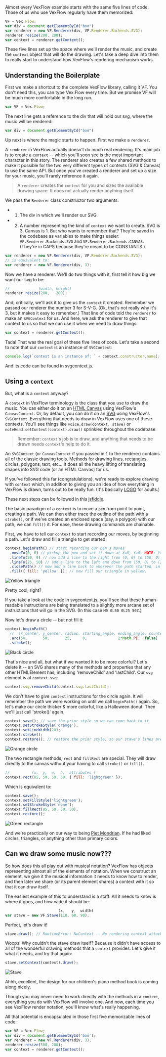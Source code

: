 Almost every VexFlow example starts with the same five lines of code. Those of us who use VexFlow regularly have them memorized:
``` JavaScript
VF = Vex.Flow;
var div = document.getElementById("boo")
var renderer = new VF.Renderer(div, VF.Renderer.Backends.SVG);
renderer.resize(200, 200);
var context = renderer.getContext();
```
These five lines set up the space where we'll render the music, and create the `context` object that will do the drawing. Let's take a deep dive into them to really start to understand how VexFlow's rendering mechanism works.

## Understanding the Boilerplate

First we make a shortcut to the complete VexFlow library, calling it VF. You don't need this, you can type Vex.Flow every time. But we promise VF will be much more comfortable in the long run.
``` JavaScript
var VF = Vex.Flow;
```

The next line gets a reference to the div that will hold our svg, where the music will be rendered:
``` JavaScript
var div = document.getElementById("boo")
```

Up next is where the magic starts to happen. First we make a `renderer`. 

A `renderer` in VexFlow actually doesn't do much real rendering. It's main job is to create a `context` -- which you'll soon see is the most important character in this story. The renderer also creates a few shared methods to make it possible for the two very different types of contexts (SVG & Canvas) to use the same API. But once you've created a renderer and set up a size for your music, you'll rarely reference it again.

> A `renderer` creates the `context` for you and sizes the available drawing space. It does not actually render anything itself.

We pass the `Renderer` class constructor two arguments.
- 1. The div in which we'll render our SVG.
- 2. A number representing the kind of `context` we want to create. SVG is 3. Canvas is 1. But who wants to remember that?
 They're saved in the codebase as variables to make things easier: `VF.Renderer.Backends.SVG` and `VF.Renderer.Backends.CANVAS`. (They're in CAPS because they're meant to be CONSTANTS.)

``` JavaScript
var renderer = new VF.Renderer(div, VF.Renderer.Backends.SVG);
// is equivalent to:
var renderer = new VF.Renderer(div, 3);
```

Now we have a renderer. We'll do two things with it, first tell it how big we want our svg to be:
``` JavaScript
//             (width, height)
renderer.resize(200,   200);
```
And, critically, we'll ask it to give us the `context` it created. Remember we passed our renderer the number 3 for S-V-G. (Ok, that's not really why it's 3, but it makes it easy to remember.) That line of code told the `renderer` to make an `SVGContext` for us. And here, we ask the renderer to give that context to us so that we can use it when we need to draw things:

``` JavaScript
var context = renderer.getContext();
```
Tada! That was the real goal of these five lines of code. Let's take a second to note that our `context` is an instance of `SVGContext`:
``` JavaScript
console.log(`context is an instance of: ` + context.constructor.name); // "Context is an instance of SVGContext"
```
And its code can be found in svgcontext.js.

## Using a `context`

But, what is a `context` anyway?

A `context` in VexFlow terminology is the class that you use to draw the music. You can either do it on an [HTML Canvas](https://developer.mozilla.org/en-US/docs/Web/API/Canvas_API/Tutorial) using VexFlow's `CanvasContext`. Or, by default, you can do it on an [SVG](https://developer.mozilla.org/en-US/docs/Web/SVG/Tutorial) using VexFlow's `SVGContext`. Everything that needs to draw in VexFlow uses one of these contexts. You'll see things like `voice.draw(context, stave)` or `noteHead.setContext(context).draw()` sprinkled throughout the codebase.

> Remember: `context`'s job is to draw, and anything that needs to be drawn needs `context`'s help to do it.

An `SVGContext` (or `CanvasContext` if you passed in `1` to the renderer) contains all of the classic drawing tools. Methods for drawing lines, rectangles, circles, polygons, text, etc... It does all the heavy lifting of translating shapes into SVG code (or an HTML Canvas) for us.

If you've followed this far (congratulations), we're ready to explore drawing with `context` which, in addition to giving you an idea of how everything in VexFlow is drawn, turns out to be really fun. (It's basically [LOGO](https://en.wikipedia.org/wiki/Logo_(programming_language)#Turtle_and_graphics) for adults.)

These next steps can be followed in this [jsfiddle](https://jsfiddle.net/gristow/r21r2kea/).

The basic paradigm of a `context` is to move a `pen` from point to point, creating a path. We can then either trace the outline of the path with a `stroke()`, or if we've created an enclosed space (say, a polygon) with our path, we can `fill()` it. For ease, these drawing commands are chainable.

First, we have to tell our `context` to start recording our moves, by beginning a path. Let's draw and fill a triangle to get started:
``` JavaScript
context.beginPath() // start recording our pen's moves
  .moveTo(0, 0) // pickup the pen and set it down at X=0, Y=0. NOTE: Y=0 is the top of the screen.
  .lineTo(50, 0) // now add a line to the right from (0, 0) to (50, 0) to our path
  .lineTo(25, 50) // add a line to the left and down from (50, 0) to (25, 50)
  .closePath() // now add a line back to wherever the path started, in this case (0, 0), closing the triangle.
  .fill({ fill: 'yellow' }); // now fill our triangle in yellow.
```
![Yellow triangle](images/context-1-triangle.png)

Pretty cool, right?

If you take a look at the code in svgcontext.js, you'll see that these human-readable instructions are being translated to a slightly more arcane set of instructions that will go in the SVG. (In this case `M0 0L50 0L25 50Z`.)

Now let's draw a circle -- but not fill it:
``` JavaScript
context.beginPath()
  //  (x_center, y_center, radius, starting_angle, ending_angle, counterclockwise?)
  .arc(50,       50,       25,     0,              2*Math.PI,  false)
  .stroke();
```
![Black circle](images/context-2-circle-black.png)

That's nice and all, but what if we wanted it to be more colorful? Let's delete it -- an SVG shares many of the methods and properties that any other HTMLElement has, including 'removeChild' and 'lastChild'. Our `svg` element is at `context.svg`:
``` JavaScript
context.svg.removeChild(context.svg.lastChild);
```
We don't have to give `context` instructions for the circle again. It will remember the path we were working on until we call `beginPath()` again. So, let's make our circle thicker & more colorful, like a Halloween donut. Then we'll just call 'stroke()' again.

``` JavaScript
context.save(); // save the prior style so we can come back to it.
context.setStrokeStyle('orange');
context.setLineWidth(20);
context.stroke();
context.restore(); // restore the prior style, so our stave's lines aren't thick and orange. 
```
![Orange circle](images/context-3-circle-orange.png)

The two rectangle methods, `rect` and `fillRect` are special. They will draw directly to the canvas without your having to call `stroke()` or `fill()`.

``` JavaScript
//          (x,  y,  w,  h,  attributes )
context.rect(85, 50, 50, 50, { fill: 'lightgreen' });
```
Which is equivalent to:
``` JavaScript
context.save();
context.setFillStyle('lightgreen');
context.setStrokeStyle('none');
context.fillRect(85, 50, 50, 50);
context.restore();
```
![Green rectangle](images/context-4-rectangle-green.png)

And we're practically on our way to being [Piet Mondrian](https://en.wikipedia.org/wiki/Piet_Mondrian). If he had liked circles, triangles, or anything other than primary colors.

## Can we draw some music now???

So how does this all play out with musical notation? VexFlow has objects representing almost all of the elements of notation. When we construct an element, we give it the musical information it needs to know how to render, and then later we share (or its parent element shares) a context with it so that it can draw itself.

The easiest example of this to understand is a staff. All it needs to know is where it goes, and how wide it should be:
``` JavaScript
                        (x,   y,  width)
var stave = new VF.Stave(110, 60, 90);
```
Perfect, let's draw it!
``` JavaScript
stave.draw(); // RuntimeError: NoContext -- No rendering context attached to instance
```
Woops! Why couldn't the stave draw itself? Because it didn't have access to all of the wonderful drawing methods that a `context` provides. Let's give it what it needs, and try that again:
``` JavaScript
stave.setContext(context).draw();
```
![Stave](images/context-5-stave.png)

Ahhh, excellent, the design for our children's piano method book is coming along nicely.

Though you may never need to work directly with the methods in a `context`, everything you do with VexFlow will involve one. And now, each time you see VexFlow render notation, you'll know what's really happening.

All that potential is encapsulated in those first five memorizable lines of code:
``` JavaScript
var VF = Vex.Flow;
var div = document.getElementById('boo');
var renderer = new VF.Renderer(div, 3);
renderer.resize(500, 200);
var context = renderer.getContext();
```